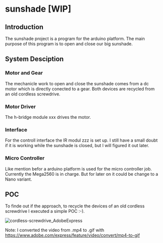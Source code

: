 # sunshade [WIP]
## Introduction
The sunshade project is a program for the arduino platform.
The main purpose of this program is to open and close our big sunshade.
## System Desciption
### Motor and Gear
The mechanicle work to open and close the sunshade comes from a dc motor which is directly conected to a gear.
Both devices are recycled from an old cordless screwdrive.
### Motor Driver
The h-bridge module xxx drives the motor.
### Interface
For the controll interface the IR modul zzz is set up.
I still have a small doubt if it is working while the sunshade is closed, 
but I will figured it out later.
### Micro Controller
Like mention befor a arduino platform is used for the micro controller job.
Currently the Mega2560 is in charge. But for later on it could be change to a Nano variant.
## POC
To finde out if the approach, to recycle the devices of an old cordless screwdrive I executed a simple POC :-).

![cordless-screwdrive_AdobeExpress](https://github.com/Aladim/sunshade/assets/16881452/954ea077-bf9f-4f55-88f1-5e52f959c00d)

Note: I converted the video from .mp4 to .gif with https://www.adobe.com/express/feature/video/convert/mp4-to-gif
